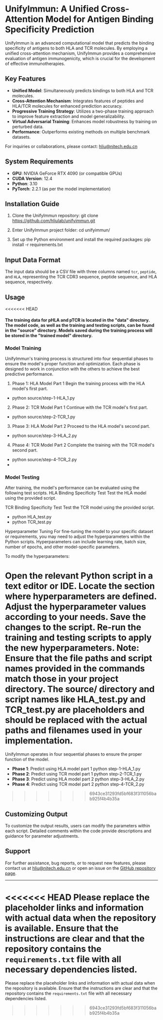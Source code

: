 # UnifyImmun: A Unified Cross-Attention Model for Antigen Binding Specificity Prediction
UnifyImmun is an advanced computational model that predicts the binding specificity of antigens to both HLA and TCR molecules. By employing a unified cross-attention mechanism, UnifyImmun provides a comprehensive evaluation of antigen immunogenicity, which is crucial for the development of effective immunotherapies.

## Key Features
- **Unified Model**: Simultaneously predicts bindings to both HLA and TCR molecules.
- **Cross-Attention Mechanism**: Integrates features of peptides and HLA/TCR molecules for enhanced prediction accuracy.
- **Progressive Training Strategy**: Utilizes a two-phase training approach to improve feature extraction and model generalizability.
- **Virtual Adversarial Training**: Enhances model robustness by training on perturbed data.
- **Performance**: Outperforms existing methods on multiple benchmark datasets.

For inquiries or collaborations, please contact: hliu@njtech.edu.cn

## System Requirements
- **GPU**: NVIDIA GeForce RTX 4090 (or compatible GPUs)
- **CUDA Version**: 12.4
- **Python**: 3.10
- **PyTorch**: 2.2.1 (as per the model implementation)

## Installation Guide
1. Clone the UnifyImmun repository:
git clone https://github.com/hliulab/unifyimmun.git

2. Enter UnifyImmun project folder:
cd unifyimmun/


3. Set up the Python environment and install the required packages:
pip install -r requirements.txt


## Input Data Format
The input data should be a CSV file with three columns named `tcr`, `peptide`, and `HLA`, representing the TCR CDR3 sequence, peptide sequence, and HLA sequence, respectively.

## Usage
<<<<<<< HEAD
#### The training data for pHLA and pTCR is located in the "data" directory. The model code, as well as the training and testing scripts, can be found in the "source" directory. Models saved during the training process will be stored in the "trained model" directory.
### Model Training
UnifyImmun's training process is structured into four sequential phases to ensure the model's proper function and optimization. Each phase is designed to work in conjunction with the others to achieve the best predictive performance.

1. Phase 1: HLA Model Part 1
Begin the training process with the HLA model's first part.
- python source/step-1-HLA_1.py
2. Phase 2: TCR Model Part 1
Continue with the TCR model's first part.
- python source/step-2-TCR_1.py
3. Phase 3: HLA Model Part 2
Proceed to the HLA model's second part.
- python source/step-3-HLA_2.py
4. Phase 4: TCR Model Part 2
Complete the training with the TCR model's second part.
- python source/step-4-TCR_2.py
- 
### Model Testing
After training, the model's performance can be evaluated using the following test scripts.
HLA Binding Specificity Test
Test the HLA model using the provided script.

TCR Binding Specificity Test
Test the TCR model using the provided script.

- python HLA_test.py
- python TCR_test.py

Hyperparameter Tuning
For fine-tuning the model to your specific dataset or requirements, you may need to adjust the hyperparameters within the Python scripts. Hyperparameters can include learning rate, batch size, number of epochs, and other model-specific parameters.

To modify the hyperparameters:

Open the relevant Python script in a text editor or IDE.
Locate the section where hyperparameters are defined.
Adjust the hyperparameter values according to your needs.
Save the changes to the script.
Re-run the training and testing scripts to apply the new hyperparameters.
Note: Ensure that the file paths and script names provided in the commands match those in your project directory. The source/ directory and script names like HLA_test.py and TCR_test.py are placeholders and should be replaced with the actual paths and filenames used in your implementation.
=======
UnifyImmun operates in four sequential phases to ensure the proper function of the model.

- **Phase 1**: Predict using HLA model part 1
python step-1-HLA_1.py
- **Phase 2**: Predict using TCR model part 1
python step-2-TCR_1.py
- **Phase 3**: Predict using HLA model part 2
python step-3-HLA_2.py
- **Phase 4**: Predict using TCR model part 2
python step-4-TCR_2.py

>>>>>>> 6943ce31293fd5bf683f311056bab925f4b4b35a

## Customizing Output
To customize the output results, users can modify the parameters within each script. Detailed comments within the code provide descriptions and guidance for parameter adjustments.

## Support
For further assistance, bug reports, or to request new features, please contact us at hliu@njtech.edu.cn or open an issue on the [GitHub repository page](https://github.com/hliulab/unifyimmun).

---

<<<<<<< HEAD
Please replace the placeholder links and information with actual data when the repository is available. Ensure that the instructions are clear and that the repository contains the `requirements.txt` file with all necessary dependencies listed.
=======
Please replace the placeholder links and information with actual data when the repository is available. Ensure that the instructions are clear and that the repository contains the `requirements.txt` file with all necessary dependencies listed.
>>>>>>> 6943ce31293fd5bf683f311056bab925f4b4b35a
